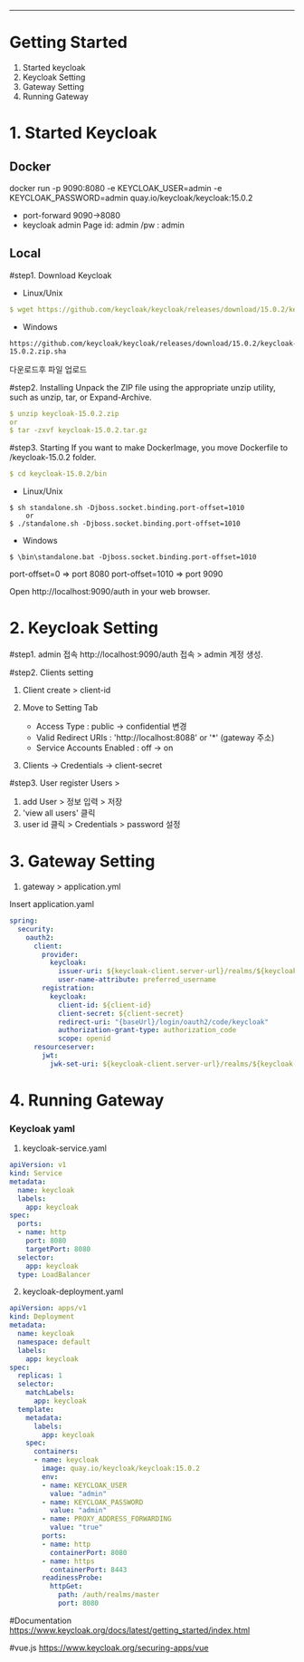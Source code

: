 ---

# Getting Started

1. Started keycloak
2. Keycloak Setting
3. Gateway Setting
4. Running Gateway


# 1. Started Keycloak
## Docker
docker run -p 9090:8080 -e KEYCLOAK_USER=admin -e KEYCLOAK_PASSWORD=admin quay.io/keycloak/keycloak:15.0.2
 * port-forward 9090->8080 
 * keycloak admin Page id: admin /pw : admin
    
## Local 
#step1. Download Keycloak
- Linux/Unix
```yaml
$ wget https://github.com/keycloak/keycloak/releases/download/15.0.2/keycloak-15.0.2.zip
```
- Windows
```text
https://github.com/keycloak/keycloak/releases/download/15.0.2/keycloak-15.0.2.zip.sha
```
다운로드후 파일 업로드

#step2. Installing
Unpack the ZIP file using the appropriate unzip utility, such as unzip, tar, or Expand-Archive.
```yaml
$ unzip keycloak-15.0.2.zip
or
$ tar -zxvf keycloak-15.0.2.tar.gz
```
#step3. Starting
If you want to make DockerImage, you move Dockerfile to /keycloak-15.0.2 folder.
```yaml
$ cd keycloak-15.0.2/bin
```

- Linux/Unix
```
$ sh standalone.sh -Djboss.socket.binding.port-offset=1010 
    or
$ ./standalone.sh -Djboss.socket.binding.port-offset=1010
```
- Windows
```
$ \bin\standalone.bat -Djboss.socket.binding.port-offset=1010
```

port-offset=0 => port 8080
port-offset=1010 => port 9090

Open http://localhost:9090/auth in your web browser.


# 2. Keycloak Setting
#step1. admin 접속
http://localhost:9090/auth 접속 > admin 계정 생성.

#step2. Clients setting
1. Client create >  client-id

2. Move to Setting Tab
    - Access Type : public ->  confidential 변경 
    - Valid Redirect URIs : 'http://localhost:8088' or '*' (gateway 주소)
    - Service Accounts Enabled : off -> on
4. Clients -> Credentials -> client-secret

#step3. User register
Users > 
1. add User > 정보 입력 > 저장
2. 'view all users' 클릭
3. user id 클릭 > Credentials > password 설정

# 3. Gateway Setting
1. gateway >  application.yml

Insert application.yaml
````yaml
spring:
  security:
    oauth2:
      client:
        provider:
          keycloak:
            issuer-uri: ${keycloak-client.server-url}/realms/${keycloak-client.realm}
            user-name-attribute: preferred_username
        registration:
          keycloak:
            client-id: ${client-id}
            client-secret: ${client-secret}
            redirect-uri: "{baseUrl}/login/oauth2/code/keycloak"
            authorization-grant-type: authorization_code
            scope: openid
      resourceserver:
        jwt:
          jwk-set-uri: ${keycloak-client.server-url}/realms/${keycloak-client.realm}/protocol/openid-connect/certs
````
# 4. Running Gateway
    
    
    
### Keycloak yaml
1. keycloak-service.yaml
```yaml
apiVersion: v1
kind: Service
metadata:
  name: keycloak
  labels:
    app: keycloak
spec:
  ports:
  - name: http
    port: 8080
    targetPort: 8080
  selector:
    app: keycloak
  type: LoadBalancer
```

2. keycloak-deployment.yaml
```yaml
apiVersion: apps/v1
kind: Deployment
metadata:
  name: keycloak
  namespace: default
  labels:
    app: keycloak
spec:
  replicas: 1
  selector:
    matchLabels:
      app: keycloak
  template:
    metadata:
      labels:
        app: keycloak
    spec:
      containers:
      - name: keycloak
        image: quay.io/keycloak/keycloak:15.0.2
        env:
        - name: KEYCLOAK_USER
          value: "admin"
        - name: KEYCLOAK_PASSWORD
          value: "admin"
        - name: PROXY_ADDRESS_FORWARDING
          value: "true"
        ports:
        - name: http
          containerPort: 8080
        - name: https
          containerPort: 8443
        readinessProbe:
          httpGet:
            path: /auth/realms/master
            port: 8080
```
            
#Documentation
https://www.keycloak.org/docs/latest/getting_started/index.html

#vue.js
https://www.keycloak.org/securing-apps/vue


